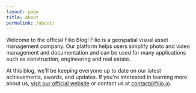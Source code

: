 ```yaml
---
layout: page
title: About
permalink: /about/
---
```


Welcome to the official Filio Blog! Filio is a geospatial visual asset management company. Our platform helps users simplify photo and video management and documentation and can be used for many applications such as construction, engineering and real estate.

At this blog, we'll be keeping everyone up to date on our latest achievements, awards, and updates. If you're interested in learning more about us, [visit our official website][filio-home] or contact us at contact@filio.io.

[filio-home]: https://www.filio.io
